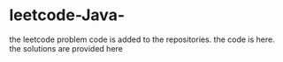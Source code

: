 # leetcode-Java-
the leetcode problem code is added to the repositories.
the code is here.
the solutions are provided here












































































